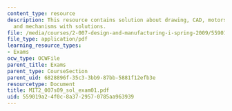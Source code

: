 ```yaml
---
content_type: resource
description: This resource contains solution about drawing, CAD, motors, pneumatics,
  and mechanisms with solutions.
file: /media/courses/2-007-design-and-manufacturing-i-spring-2009/559019a24f0c8a3729570785aa963939_MIT2_007s09_sol_exam01.pdf
file_type: application/pdf
learning_resource_types:
- Exams
ocw_type: OCWFile
parent_title: Exams
parent_type: CourseSection
parent_uid: 6828896f-35c3-3bb9-87bb-5881f12efb3e
resourcetype: Document
title: MIT2_007s09_sol_exam01.pdf
uid: 559019a2-4f0c-8a37-2957-0785aa963939
---
```

